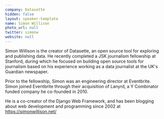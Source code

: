 ```yaml
---
company: Datasette
hidden: false
layout: speaker-template
name: Simon Willison
photo_url: null
twitter: simonw
website: null
---
```


Simon Willison is the creator of Datasette, an open source tool for exploring and publishing data. He recently completed a JSK journalism fellowship at Stanford, during which he focused on building open source tools for journalism based on his experience working as a data journalist at the UK's Guardian newspaper.

Prior to the fellowship, Simon was an engineering director at Eventbrite. Simon joined Eventbrite through their acquisition of Lanyrd, a Y Combinator funded company he co-founded in 2010.

He is a co-creator of the Django Web Framework, and has been blogging about web development and programming since 2002 at https://simonwillison.net/